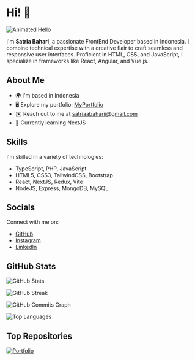 # Hi! 👋

![Animated Hello](https://user-images.githubusercontent.com/18350557/176309783-0785949b-9127-417c-8b55-ab5a4333674e.gif)

I'm **Satria Bahari**, a passionate FrontEnd Developer based in Indonesia. I combine technical expertise with a creative flair to craft seamless and responsive user interfaces. Proficient in HTML, CSS, and JavaScript, I specialize in frameworks like React, Angular, and Vue.js.

## About Me

- 🌍  I'm based in Indonesia
- 🖥️  Explore my portfolio: [MyPortfolio](http://portfolio-satria.vercel.app)
- ✉️  Reach out to me at [satriaabaharii@gmail.com](mailto:satriaabaharii@gmail.com)
- 🧠  Currently learning NextJS

## Skills

I'm skilled in a variety of technologies:

- TypeScript, PHP, JavaScript
- HTML5, CSS3, TailwindCSS, Bootstrap
- React, NextJS, Redux, Vite
- NodeJS, Express, MongoDB, MySQL

## Socials

Connect with me on:

- [GitHub](https://www.github.com/satriabahari)
- [Instagram](http://www.instagram.com/satriabaharii_)
- [LinkedIn](https://www.linkedin.com/in/satria-bahari)

## GitHub Stats

![GitHub Stats](https://github-readme-stats.vercel.app/api?username=satriabahari&show_icons=true&hide=&count_private=true&title_color=3382ed&text_color=ffffff&icon_color=3382ed&bg_color=22272e&hide_border=true&show_icons=true)

![GitHub Streak](https://github-readme-streak-stats.herokuapp.com/?user=satriabahari&stroke=ffffff&background=22272e&ring=3382ed&fire=3382ed&currStreakNum=ffffff&currStreakLabel=3382ed&sideNums=ffffff&sideLabels=ffffff&dates=ffffff&hide_border=true)

![GitHub Commits Graph](https://github-readme-activity-graph.cyclic.app/graph?username=satriabahari&bg_color=22272e&color=ffffff&line=3382ed&point=ffffff&area_color=22272e&area=true&hide_border=true&custom_title=GitHub%20Commits%20Graph)

![Top Languages](https://github-readme-stats.vercel.app/api/top-langs/?username=satriabahari&langs_count=10&title_color=3382ed&text_color=ffffff&icon_color=3382ed&bg_color=22272e&hide_border=true&locale=en&custom_title=Top%20Languages)

## Top Repositories

[![Portfolio](https://github-readme-stats.vercel.app/api/pin/?username=satriabahari&repo=portfolio&title_color=3382ed&text_color=ffffff&icon_color=3382ed&bg_color=22272e&hide_border=true&locale=en)](https://github.com/satriabahari/portfolio)
